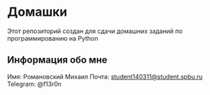 # Домашки

Этот репозиторий создан для сдачи домашних заданий по программированию на Python

## Информация обо мне

Имя: Романовский Михаил
Почта: student140311@student.spbu.ru
Telegram: @f13r0n
